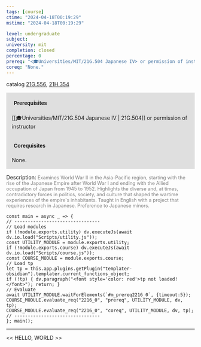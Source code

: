 ```yaml
---
tags: [course]
ctime: "2024-04-18T00:19:29"
mstime: "2024-04-18T00:19:29"

level: undergraduate
subject: 
university: mit
completion: closed
percentage: 0
prereq: "<🎓Universities/MIT/21G.504 Japanese IV> or permission of instructor"
coreq: "None."
---
```


catalog [21G.556](http://student.mit.edu/catalog/m21Gf.html#21G.556), [21H.354](http://student.mit.edu/catalog/m21Hb.html#21H.354)

<span style="display: block; padding: 15px; background-color: rgb(100, 100, 100, 0.2);"><font id="m_prereq2216_0" style="display: block; font-family: Arial, sans-serif; font-weight: bold; padding: 5px">Prerequisites</font><br><span id="prereq2216_0">[[🎓Universities/MIT/21G.504 Japanese IV | 21G.504]] or permission of instructor</span></span>
<span style="display: block; padding: 15px; background-color: rgb(100, 100, 100, 0.2);"><font id="m_coreq2216_0" style="display: block; font-family: Arial, sans-serif; font-weight: bold; padding: 5px">Corequisites</font><br><span id="coreq2216_0">None.</span></span>

<font style="">Description:</font>
<font style="color: grey; font-size: 0.8rem;">Examines World War II in the Asia-Pacific region, starting with the rise of the Japanese Empire after World War I and ending with the Allied occupation of Japan from 1945 to 1952. Highlights the diverse and, at times, contradictory forces in politics, society, and culture that shaped the wartime experiences of the empire's inhabitants. Taught in English with a project that requires research in Japanese. Preference to Japanese minors.</font>

```dataviewjs
const main = async _ => {
// --------------------------------
// Load modules
if (!module.exports.utility) dv.executeJs(await dv.io.load("Scripts/utility.js"));
const UTILITY_MODULE = module.exports.utility;
if (!module.exports.course) dv.executeJs(await dv.io.load("Scripts/course.js"));
const COURSE_MODULE = module.exports.course;
// Load tp
let tp = this.app.plugins.getPlugin("templater-obsidian").templater.current_functions_object;
if (!tp) { dv.paragraph("<font style='color: red'>tp not loaded!</font>"); return; }
// Evaluate
await UTILITY_MODULE.waitForElements(`#m_prereq2216_0`, {timeout:5});
COURSE_MODULE.evaluate_req("2216_0", "prereq", UTILITY_MODULE, dv, tp);
COURSE_MODULE.evaluate_req("2216_0", "coreq", UTILITY_MODULE, dv, tp);
// --------------------------------
}; main();
```

---

<< HELLO, WORLD >>
